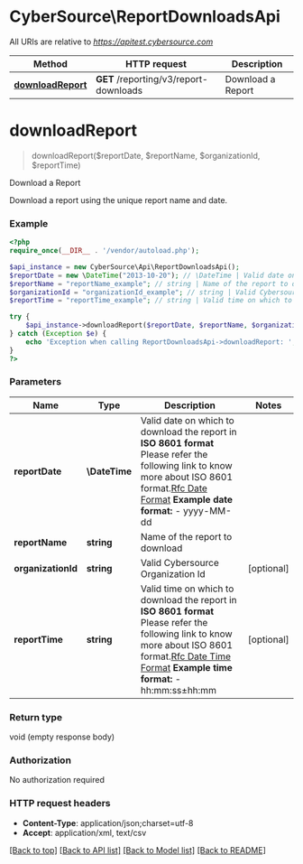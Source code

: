 # CyberSource\ReportDownloadsApi

All URIs are relative to *https://apitest.cybersource.com*

Method | HTTP request | Description
------------- | ------------- | -------------
[**downloadReport**](ReportDownloadsApi.md#downloadReport) | **GET** /reporting/v3/report-downloads | Download a Report


# **downloadReport**
> downloadReport($reportDate, $reportName, $organizationId, $reportTime)

Download a Report

Download a report using the unique report name and date.

### Example
```php
<?php
require_once(__DIR__ . '/vendor/autoload.php');

$api_instance = new CyberSource\Api\ReportDownloadsApi();
$reportDate = new \DateTime("2013-10-20"); // \DateTime | Valid date on which to download the report in **ISO 8601 format** Please refer the following link to know more about ISO 8601 format.[Rfc Date Format](https://xml2rfc.tools.ietf.org/public/rfc/html/rfc3339.html#anchor14)  **Example date format:**   - yyyy-MM-dd
$reportName = "reportName_example"; // string | Name of the report to download
$organizationId = "organizationId_example"; // string | Valid Cybersource Organization Id
$reportTime = "reportTime_example"; // string | Valid time on which to download the report in **ISO 8601 format** Please refer the following link to know more about ISO 8601 format.[Rfc Date Time Format](https://xml2rfc.tools.ietf.org/public/rfc/html/rfc3339.html#anchor14)  **Example time format:**   - hh:mm:ss±hh:mm

try {
    $api_instance->downloadReport($reportDate, $reportName, $organizationId, $reportTime);
} catch (Exception $e) {
    echo 'Exception when calling ReportDownloadsApi->downloadReport: ', $e->getMessage(), PHP_EOL;
}
?>
```

### Parameters

Name | Type | Description  | Notes
------------- | ------------- | ------------- | -------------
 **reportDate** | **\DateTime**| Valid date on which to download the report in **ISO 8601 format** Please refer the following link to know more about ISO 8601 format.[Rfc Date Format](https://xml2rfc.tools.ietf.org/public/rfc/html/rfc3339.html#anchor14)  **Example date format:**   - yyyy-MM-dd |
 **reportName** | **string**| Name of the report to download |
 **organizationId** | **string**| Valid Cybersource Organization Id | [optional]
 **reportTime** | **string**| Valid time on which to download the report in **ISO 8601 format** Please refer the following link to know more about ISO 8601 format.[Rfc Date Time Format](https://xml2rfc.tools.ietf.org/public/rfc/html/rfc3339.html#anchor14)  **Example time format:**   - hh:mm:ss±hh:mm | [optional]

### Return type

void (empty response body)

### Authorization

No authorization required

### HTTP request headers

 - **Content-Type**: application/json;charset=utf-8
 - **Accept**: application/xml, text/csv

[[Back to top]](#) [[Back to API list]](../../README.md#documentation-for-api-endpoints) [[Back to Model list]](../../README.md#documentation-for-models) [[Back to README]](../../README.md)

